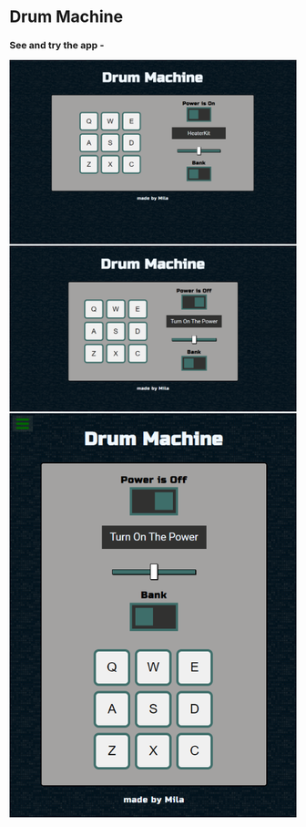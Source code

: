 # Drum Machine

### See and try the app - 
![home page](https://github.com/LyudmilaNevedomskaya/drum-machine-freecodecamp/blob/main/docs/Screenshot%20(14).png)
![power off](https://github.com/LyudmilaNevedomskaya/drum-machine-freecodecamp/blob/main/docs/Screenshot%20(15).png)
![mobile size](https://github.com/LyudmilaNevedomskaya/drum-machine-freecodecamp/blob/main/docs/Screenshot%20(16).png)